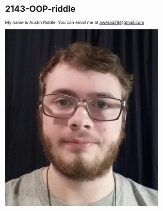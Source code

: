 # 2143-OOP-riddle

My name is Austin Riddle.  You can email me at aweraa29@gmail.com

![alt text](me.jpg?raw=true)
